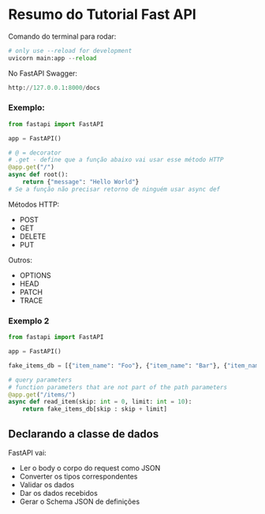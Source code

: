 # Resumo do Tutorial Fast API

Comando do terminal para rodar:
```python
# only use --reload for development
uvicorn main:app --reload
```

No FastAPI Swagger:
```python
http://127.0.0.1:8000/docs
```

### Exemplo:
```python
from fastapi import FastAPI

app = FastAPI()

# @ = decorator
# .get - define que a função abaixo vai usar esse método HTTP
@app.get("/")
async def root():
    return {"message": "Hello World"}
# Se a função não precisar retorno de ninguém usar async def
```

Métodos HTTP:
- POST
- GET
- DELETE
- PUT

Outros:
- OPTIONS
- HEAD
- PATCH
- TRACE

### Exemplo 2
```python
from fastapi import FastAPI

app = FastAPI()

fake_items_db = [{"item_name": "Foo"}, {"item_name": "Bar"}, {"item_name": "Baz"}]

# query parameters
# function parameters that are not part of the path parameters
@app.get("/items/")
async def read_item(skip: int = 0, limit: int = 10):
    return fake_items_db[skip : skip + limit]
```

## Declarando a classe de dados

FastAPI vai:
- Ler o body o corpo do request como JSON
- Converter os tipos correspondentes
- Validar os dados
- Dar os dados recebidos
- Gerar o Schema JSON de definições
